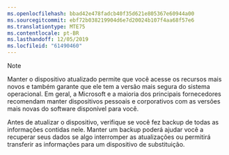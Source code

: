 ```yaml
---
ms.openlocfilehash: bbad42e478fadcb40f35d621e805367e60944a00
ms.sourcegitcommit: ebf72b038219904d6e7d20024b107f4aa68f57e6
ms.translationtype: MTE75
ms.contentlocale: pt-BR
ms.lasthandoff: 12/05/2019
ms.locfileid: "61490460"
---
```

  > [!NOTE]
  > Manter o dispositivo atualizado permite que você acesse os recursos mais novos e também garante que ele tem a versão mais segura do sistema operacional. Em geral, a Microsoft e a maioria dos principais fornecedores recomendam manter dispositivos pessoais e corporativos com as versões mais novas do software disponível para você.

Antes de atualizar o dispositivo, verifique se você fez backup de todas as informações contidas nele. Manter um backup poderá ajudar você a recuperar seus dados se algo interromper as atualizações ou permitirá transferir as informações para um dispositivo de substituição. 
